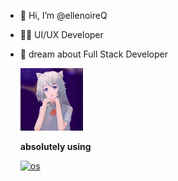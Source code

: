 - 👋 Hi, I’m @ellenoireQ
- 🧑‍💻 UI/UX Developer
- 🌟 dream about Full Stack Developer

    <!-- func -->
    <img width="100"  height="100" src="./profile.jpg" />
    <p><strong>absolutely using</strong></p>

    [![os](https://skillicons.dev/icons?i=windows&theme=dark)](https://skillicons.dev)


<!---
ellenoireQ/ellenoireQ is a ✨ special ✨ repository because its `README.md` (this file) appears on your GitHub profile.
You can click the Preview link to take a look at your changes.
--->
